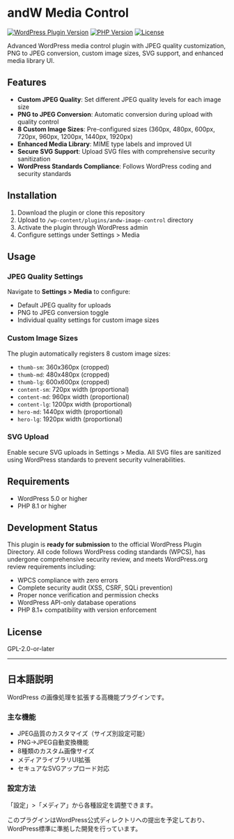 # andW Media Control

[![WordPress Plugin Version](https://img.shields.io/badge/WordPress-5.0%2B-blue.svg)](https://wordpress.org/)
[![PHP Version](https://img.shields.io/badge/PHP-8.1%2B-purple.svg)](https://php.net/)
[![License](https://img.shields.io/badge/license-GPL--2.0%2B-red.svg)](https://www.gnu.org/licenses/gpl-2.0.html)

Advanced WordPress media control plugin with JPEG quality customization, PNG to JPEG conversion, custom image sizes, SVG support, and enhanced media library UI.

## Features

- **Custom JPEG Quality**: Set different JPEG quality levels for each image size
- **PNG to JPEG Conversion**: Automatic conversion during upload with quality control
- **8 Custom Image Sizes**: Pre-configured sizes (360px, 480px, 600px, 720px, 960px, 1200px, 1440px, 1920px)
- **Enhanced Media Library**: MIME type labels and improved UI
- **Secure SVG Support**: Upload SVG files with comprehensive security sanitization
- **WordPress Standards Compliance**: Follows WordPress coding and security standards

## Installation

1. Download the plugin or clone this repository
2. Upload to `/wp-content/plugins/andw-image-control` directory
3. Activate the plugin through WordPress admin
4. Configure settings under Settings > Media

## Usage

### JPEG Quality Settings
Navigate to **Settings > Media** to configure:
- Default JPEG quality for uploads
- PNG to JPEG conversion toggle
- Individual quality settings for custom image sizes

### Custom Image Sizes
The plugin automatically registers 8 custom image sizes:
- `thumb-sm`: 360x360px (cropped)
- `thumb-md`: 480x480px (cropped)
- `thumb-lg`: 600x600px (cropped)
- `content-sm`: 720px width (proportional)
- `content-md`: 960px width (proportional)
- `content-lg`: 1200px width (proportional)
- `hero-md`: 1440px width (proportional)
- `hero-lg`: 1920px width (proportional)

### SVG Upload
Enable secure SVG uploads in Settings > Media. All SVG files are sanitized using WordPress standards to prevent security vulnerabilities.

## Requirements

- WordPress 5.0 or higher
- PHP 8.1 or higher

## Development Status

This plugin is **ready for submission** to the official WordPress Plugin Directory. All code follows WordPress coding standards (WPCS), has undergone comprehensive security review, and meets WordPress.org review requirements including:

- WPCS compliance with zero errors
- Complete security audit (XSS, CSRF, SQLi prevention)
- Proper nonce verification and permission checks
- WordPress API-only database operations
- PHP 8.1+ compatibility with version enforcement

## License

GPL-2.0-or-later

---

## 日本語説明

WordPress の画像処理を拡張する高機能プラグインです。

### 主な機能
- JPEG品質のカスタマイズ（サイズ別設定可能）
- PNG→JPEG自動変換機能
- 8種類のカスタム画像サイズ
- メディアライブラリUI拡張
- セキュアなSVGアップロード対応

### 設定方法
「設定」>「メディア」から各種設定を調整できます。

このプラグインはWordPress公式ディレクトリへの提出を予定しており、WordPress標準に準拠した開発を行っています。